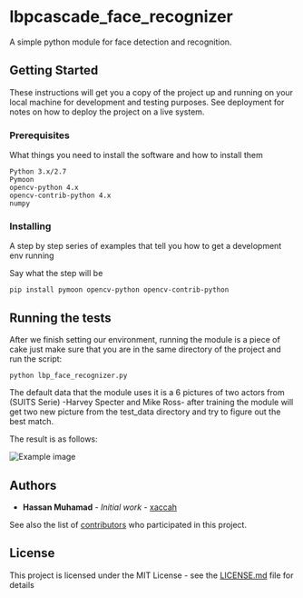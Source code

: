 # lbpcascade_face_recognizer

A simple python module for face detection and recognition.

## Getting Started

These instructions will get you a copy of the project up and running on your local machine for development and testing purposes. See deployment for notes on how to deploy the project on a live system.

### Prerequisites

What things you need to install the software and how to install them

```
Python 3.x/2.7
Pymoon
opencv-python 4.x
opencv-contrib-python 4.x 
numpy
```

### Installing

A step by step series of examples that tell you how to get a development env running

Say what the step will be

```
pip install pymoon opencv-python opencv-contrib-python
```

## Running the tests

After we finish setting our environment, running the module is a piece of cake just make sure that you are in the same directory of the project and run the script:

```
python lbp_face_recognizer.py
```

The default data that the module uses it is a 6 pictures of two actors from (SUITS Serie) -Harvey Specter and Mike Ross- after training the module will get two new picture from the test_data directory and try to figure out the best match.

The result is as follows:

![Example image](https://github.com/xaccah/lbpcascade_face_recognizer/blob/master/Example/example.JPG)

## Authors

* **Hassan Muhamad** - *Initial work* - [xaccah](https://github.com/xaccah)

See also the list of [contributors](https://github.com/xaccah/lbpcascade_face_recognizer/graphs/contributors) who participated in this project.

## License

This project is licensed under the MIT License - see the [LICENSE.md](LICENSE.md) file for details


